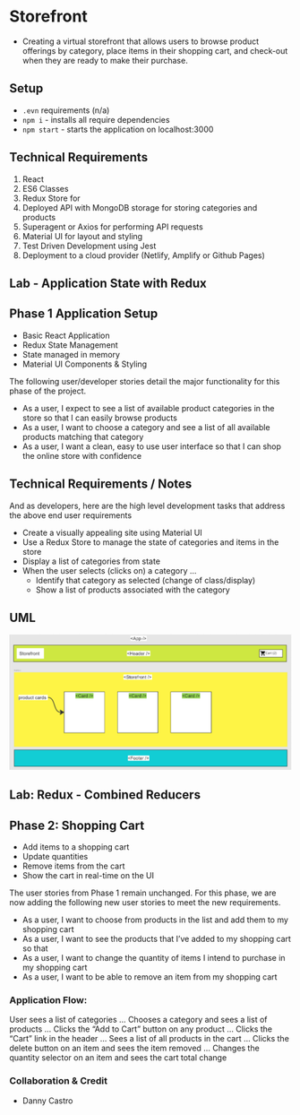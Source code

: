 # Storefront

- Creating a virtual storefront that allows users to browse product offerings by category, place items in their shopping cart, and check-out when they are ready to make their purchase.

## Setup

- `.evn` requirements (n/a)
- `npm i` - installs all require dependencies
- `npm start` - starts the application on localhost:3000

## Technical Requirements

1. React
2. ES6 Classes
3. Redux Store for
4. Deployed API with MongoDB storage for storing categories and products
5. Superagent or Axios for performing API requests
6. Material UI for layout and styling
7. Test Driven Development using Jest
8. Deployment to a cloud provider (Netlify, Amplify or Github Pages)

## Lab - Application State with Redux

## Phase 1 Application Setup

- Basic React Application
- Redux State Management
- State managed in memory
- Material UI Components & Styling

The following user/developer stories detail the major functionality for this phase of the project.

- As a user, I expect to see a list of available product categories in the store so that I can easily browse products
- As a user, I want to choose a category and see a list of all available products matching that category
- As a user, I want a clean, easy to use user interface so that I can shop the online store with confidence

## Technical Requirements / Notes

And as developers, here are the high level development tasks that address the above end user requirements

- Create a visually appealing site using Material UI
- Use a Redux Store to manage the state of categories and items in the store
- Display a list of categories from state
- When the user selects (clicks on) a category …
  - Identify that category as selected (change of class/display)
  - Show a list of products associated with the category

## UML

![Storefront](./src/assets/images/storefrontUML.PNG)

## Lab: Redux - Combined Reducers

## Phase 2: Shopping Cart

- Add items to a shopping cart
- Update quantities
- Remove items from the cart
- Show the cart in real-time on the UI

The user stories from Phase 1 remain unchanged. For this phase, we are now adding the following new user stories to meet the new requirements.

- As a user, I want to choose from products in the list and add them to my shopping cart
- As a user, I want to see the products that I’ve added to my shopping cart so that
- As a user, I want to change the quantity of items I intend to purchase in my shopping cart
- As a user, I want to be able to remove an item from my shopping cart

### Application Flow:

User sees a list of categories
… Chooses a category and sees a list of products
… Clicks the “Add to Cart” button on any product
… Clicks the “Cart” link in the header
… Sees a list of all products in the cart
… Clicks the delete button on an item and sees the item removed
… Changes the quantity selector on an item and sees the cart total change

### Collaboration & Credit

- Danny Castro

